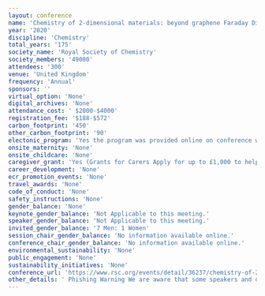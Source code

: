 ```yaml
---
layout: conference 
name: 'Chemistry of 2-dimensional materials: beyond graphene Faraday Discussion'
year: '2020'
discipline: 'Chemistry'
total_years: '175'
society_name: 'Royal Society of Chemistry'
society_members: '49000'
attendees: '300'
venue: 'United Kingdom'
frequency: 'Annual'
sponsors: ''
virtual_option: 'None'
digital_archives: 'None'
attendance_cost: ' $2000-$4000'
registration_fee: '$188-$572'
carbon_footprint: '450'
other_carbon_footprint: '90'
electonic_program: 'Yes the program was provided online on conference website.'
onsite_maternity: 'None'
onsite_childcare: 'None'
caregiver_grant: 'Yes (Grants for Carers Apply for up to £1,000 to help cover caring costs Caring responsibilities are wide and varied, but we know they can sometimes be hard to balance alongside your career. With our Grants for Carers, you can apply for up to £1,000 per year to help you attend a chemistry-related meeting, conference or workshop or a professional development event. This money would be used to cover any additional costs you incur, paying for care that you usually provide.  Each application will be assessed on its own merits Every carers responsibilities are different, so we are committed to assessing each application individually. However, by way of guidance, the kinds of expenses that we will consider funding include:      extra home help or nursing care for a dependant whilst you will not be present     additional medical/respite care for a dependant whilst you will not be present     travel expenses to allow a relative to accompany you in order to care for your dependants whilst you attend a meeting or event     extended hours with a care worker/childminder/play scheme to allow you to return home later than normal.  You are eligible to apply if:     you are a chemist     you will incur additional caring expenses while attending a chemistry-related meeting, conference, workshop or professional development event     you will use these funds to cover the cost of care that you usually provide     you are based in the UK or Ireland or if not, you will normally have held three years RSC membership (either past or current). We have designed the process to be straightforward and will ask you to provide brief details of the event and a description of how the grant will be used. We aim to respond to you within six weeks of your application.  To apply please complete the Grants for Carers application form. Multiple applications, up to the maximum value of £1,000 per year, will be considered. All applications will be individually assessed at our discretion. Please note that, if you receive a grant, you will need to complete a Grants for Carers return form and submit receipts after your attendance at the event.   Addressing inequality These grants have been introduced following the Royal Society of Chemistry’s Breaking the barriers report which found that 78percent of chemists working in UK academia felt that managing parenting and/or caring responsibilities had an impact on women’s retention and progression. However, applications to this fund are not limited to female scientists – anyone with caring responsibilities is welcome to apply. These grants have been supported by the Royal Society of Chemistry’s Chemists’ Community Fund. '
career_development: 'None'
ecr_promotion_events: 'None'
travel_awards: 'None'
code_of_conduct: 'None'
safety_instructions: 'None'
gender_balance: 'None'
keynote_gender_balance: 'Not Applicable to this meeting.'
speaker_gender_balance: 'Not Applicable to this meeting.'
invited_gender_balance: '7 Men: 1 Women'
session_chair_gender_balance: 'No information available online.'
conference_chair_gender_balance: 'No information available online.'
environmental_sustainability: 'None'
public_engagement: 'None'
sustainability_initiatives: 'None'
conference_url: 'https://www.rsc.org/events/detail/36237/chemistry-of-2-dimensional-materials-beyond-graphene-faraday-discussion'
other_details: ' Phishing Warning We are aware that some speakers and delegates have been approached by companies claiming to operate on behalf of the Royal Society of Chemistry to book their travel and accommodation for our conferences. Please note that whilst we do sometimes work with accommodation providers in order to facilitate hotel bookings, they would never approach you in the first instance. Details of accommodation providers that we are working with are in the ‘accommodation’ section of this webpage. If you are unsure about an e-mail / phone call you receive, please contact us and do not provide any credit card details or personal information. '
---
```

